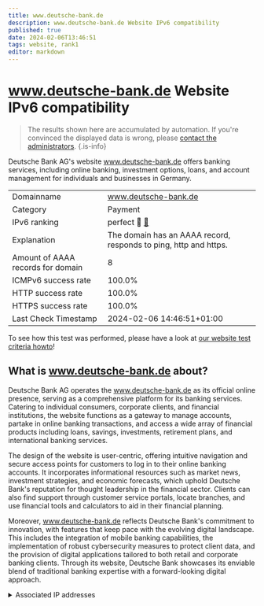 ```yaml
---
title: www.deutsche-bank.de
description: www.deutsche-bank.de Website IPv6 compatibility
published: true
date: 2024-02-06T13:46:51
tags: website, rank1
editor: markdown
---
```


# www.deutsche-bank.de Website IPv6 compatibility

> The results shown here are accumulated by automation. If you're convinced the displayed data is wrong, please [contact the administrators](/howto/chat). 
{.is-info}

Deutsche Bank AG's website www.deutsche-bank.de offers banking services, including online banking, investment options, loans, and account management for individuals and businesses in Germany.


|   |   |
| - | - |
| Domainname | www.deutsche-bank.de
| Category | Payment |
| IPv6 ranking | perfect :1st_place_medal: [🔗](/howto/ranking) |
| Explanation | The domain has an AAAA record, responds to ping, http and https. |
| Amount of AAAA records for domain | 8 |
| ICMPv6 success rate | 100.0%|
| HTTP success rate | 100.0% |
| HTTPS success rate | 100.0% |
| Last Check Timestamp | 2024-02-06 14:46:51+01:00 |

To see how this test was performed, please have a look at [our website test criteria howto](/howto/testcriteria/website)!


## What is www.deutsche-bank.de about?
Deutsche Bank AG operates the www.deutsche-bank.de as its official online presence, serving as a comprehensive platform for its banking services. Catering to individual consumers, corporate clients, and financial institutions, the website functions as a gateway to manage accounts, partake in online banking transactions, and access a wide array of financial products including loans, savings, investments, retirement plans, and international banking services.

The design of the website is user-centric, offering intuitive navigation and secure access points for customers to log in to their online banking accounts. It incorporates informational resources such as market news, investment strategies, and economic forecasts, which uphold Deutsche Bank's reputation for thought leadership in the financial sector. Clients can also find support through customer service portals, locate branches, and use financial tools and calculators to aid in their financial planning.

Moreover, www.deutsche-bank.de reflects Deutsche Bank's commitment to innovation, with features that keep pace with the evolving digital landscape. This includes the integration of mobile banking capabilities, the implementation of robust cybersecurity measures to protect client data, and the provision of digital applications tailored to both retail and corporate banking clients. Through its website, Deutsche Bank showcases its enviable blend of traditional banking expertise with a forward-looking digital approach.



<details>
<summary>Associated IP addresses</summary>

2600:9000:2315:c800:13:46b5:7d80:93a1

2600:9000:2315:b200:13:46b5:7d80:93a1

2600:9000:2315:1a00:13:46b5:7d80:93a1

2600:9000:2315:d000:13:46b5:7d80:93a1

2600:9000:2315:7800:13:46b5:7d80:93a1

2600:9000:2315:f600:13:46b5:7d80:93a1

2600:9000:2315:f200:13:46b5:7d80:93a1

2600:9000:2315:4a00:13:46b5:7d80:93a1

</details>
